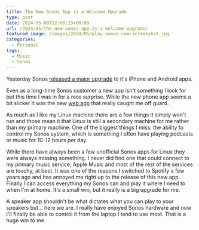 ```yaml
---
title: The New Sonos App is a Welcome Upgrade
type: post
date: 2024-05-08T12:08:23+00:00
url: /2024/05/the-new-sonos-app-is-a-welcome-upgrade/
featured_image: /images/2024/05/play-sonos-com-screenshot.jpg
categories:
  - Personal
tags:
  - Music
  - Sonos
---
```


Yesterday Sonos [released a major upgrade][1] to it's iPhone and Android apps.

Even as a long-time Sonos customer a new app isn't something I look for but this time I was in for a nice surprise. While the new phone app seems a bit slicker it was the new [web app][2] that really caught me off guard.

As much as I like my Linux machine there are a few things it simply won't run and those mean it that Linux is still a secondary machine for me rather than my primary machine. One of the biggest things I miss: the ability to control my Sonos system, which is something I often have playing podcasts or music for 10-12 hours per day.

While there have always been a few unofficial Sonos apps for Linux they were always missing something. I never did find one that could connect to my primary music service, Apple Music and most of the rest of the services are touchy, at best. It was one of the reasons I switched to Spotify a few years ago and has annoyed me right up to the release of this new app. Finally I can access everything my Sonos can and play it where I need to when I'm at home. It's a small win, but it really is a big upgrade for me.

A speaker app shouldn't be what dictates what you can play to your speakers but... here we are. I really have enjoyed Sonos hardware and now I'll finally be able to control it from the laptop I tend to use most. That is a huge win to me.

 [1]: https://www.theverge.com/2024/4/23/24137502/sonos-new-app-announced
 [2]: https://play.sonos.com